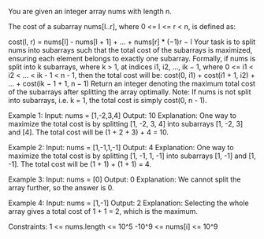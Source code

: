 You are given an integer array nums with length n.

The cost of a subarray nums[l..r], where 0 <= l <= r < n, is defined as:

cost(l, r) = nums[l] - nums[l + 1] + ... + nums[r] * (−1)r − l
Your task is to split nums into subarrays such that the total cost of the subarrays is maximized, ensuring each element belongs to exactly one subarray.
Formally, if nums is split into k subarrays, where k > 1, at indices i1, i2, ..., ik − 1, where 0 <= i1 < i2 < ... < ik - 1 < n - 1, then the total cost will be:
cost(0, i1) + cost(i1 + 1, i2) + ... + cost(ik − 1 + 1, n − 1)
Return an integer denoting the maximum total cost of the subarrays after splitting the array optimally.
Note: If nums is not split into subarrays, i.e. k = 1, the total cost is simply cost(0, n - 1).



Example 1:
Input: nums = [1,-2,3,4]
Output: 10
Explanation: One way to maximize the total cost is by splitting [1, -2, 3, 4] into subarrays [1, -2, 3] and [4]. The total cost will be (1 + 2 + 3) + 4 = 10.

Example 2:
Input: nums = [1,-1,1,-1]
Output: 4
Explanation: One way to maximize the total cost is by splitting [1, -1, 1, -1] into subarrays [1, -1] and [1, -1]. The total cost will be (1 + 1) + (1 + 1) = 4.

Example 3:
Input: nums = [0]
Output: 0
Explanation: We cannot split the array further, so the answer is 0.

Example 4:
Input: nums = [1,-1]
Output: 2
Explanation: Selecting the whole array gives a total cost of 1 + 1 = 2, which is the maximum.



Constraints:
1 <= nums.length <= 10^5
-10^9 <= nums[i] <= 10^9